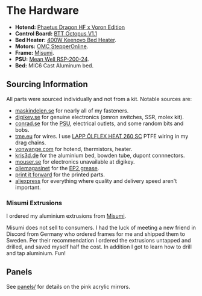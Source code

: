 # The Hardware

- **Hotend:** [Phaetus Dragon HF x Voron Edition](https://www.phaetus.com/phaetus-x-voron-hotend-hf/)
- **Control Board:** [BTT Octopus V1.1](https://www.biqu.equipment/products/bigtreetech-octopus-v1-1)
- **Bed Heater:** [400W Keenovo Bed Heater](https://keenovo.store/collections/standard-keenovo-silicone-heaters/products/keenovo-square-silicone-heater-3d-printer-build-plate-heatbed-heating-pad?variant=12899296280631).
- **Motors:** [OMC StepperOnline](https://www.omc-stepperonline.com/).
- **Frame:** [Misumi](#misumi-extrusions).
- **PSU:** [Mean Well RSP-200-24](https://www.meanwell-web.com/en-gb/ac-dc-single-output-enclosed-power-supply-output-rsp--200--24).
- **Bed:** MIC6 Cast Aluminum bed.

## Sourcing Information

All parts were sourced individually and not from a kit. Notable sources are:

- [maskindelen.se](maskindelen.se) for nearly all of my fasteners.
- [digikey.se](digikey.se) for genuine electronics (omron switches, SSR, molex kit).
- [conrad.se](conrad.se) for the [PSU](https://www.conrad.se/p/mean-well-rsp-200-24-acdc-naetdel-sluten-84-a-201-w-24-vdc-1293010), electrical outlets, and some random bits and bobs.
- [tme.eu](tme.eu) for wires. I use [LAPP ÖLFLEX HEAT 260 SC](https://se.lappgroup.com/produkter/webshop/kablar/temperaturbestaendig-kabel/ptfe-kabel-190c-till-260c/oelflex-heat-260-sc.html) PTFE wiring in my drag chains.
- [vonwange.com](vonwange.com) for hotend, thermistors, heater.
- [kris3d.de](https://www.kris3d.de/) for the aluminium bed, bowden tube, dupont connnectors.
- [mouser.se](mouser.se) for electronics unavailable at digikey.
- [oljemagasinet](oljemagasinet.se) for the [EP2 grease](https://www.oljemagasinet.se/index.php?route=product/product&product_id=721&filter_name=mobilux%20ep2).
- [print it forward](https://pif.voron.dev/) for the printed parts.
- [aliexpress](https://www.aliexpress.com/) for everything where quality and delivery speed aren't important.

### Misumi Extrusions

I ordered my aluminium extrusions from [Misumi](https://uk.misumi-ec.com).

Misumi does not sell to consumers. I had the luck of meeting a new friend in Discord from Germany who ordered frames for me and shipped them to Sweden. Per their recommendation I ordered the extrusions untapped and drilled, and saved myself half the cost. In addition I got to learn how to drill and tap aluminium. Fun!

## Panels

See [panels/](./panels) for details on the pink acrylic mirrors.
